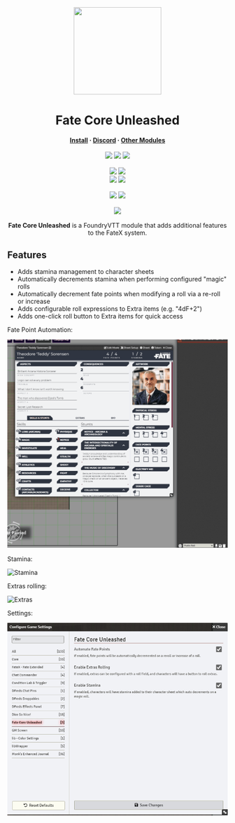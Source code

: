 <div align="center">
  <img src="https://i.imgur.com/gOZy3Jf.png" width="200" height="200"/>
</div>
<h1 align="center">Fate Core Unleashed</h1>

<h4 align="center">
  <a href="https://foundryvtt.com/packages/fate-core-unleashed">Install</a>
  ·
  <a href="https://discord.gg/Wq8AEV9bWb">Discord</a>
  ·
  <a href="https://dfreds-modules.com">Other Modules</a>
</h4>

<p align="center">
    <a href="https://github.com/DFreds/fate-core-unleashed/pulse"><img src="https://img.shields.io/github/last-commit/DFreds/fate-core-unleashed?style=for-the-badge&logo=github&color=7dc4e4&logoColor=D9E0EE&labelColor=302D41"/></a>
    <a href="https://github.com/DFreds/fate-core-unleashed/releases/latest"><img src="https://img.shields.io/github/v/release/DFreds/fate-core-unleashed?style=for-the-badge&logo=gitbook&color=8bd5ca&logoColor=D9E0EE&labelColor=302D41"/></a>
    <a href="https://github.com/DFreds/fate-core-unleashed/stargazers"><img src="https://img.shields.io/github/stars/DFreds/fate-core-unleashed?style=for-the-badge&logo=apachespark&color=eed49f&logoColor=D9E0EE&labelColor=302D41"/></a>
    <br/>
    <br/>
    <img src="https://img.shields.io/badge/dynamic/json.svg?url=https://raw.githubusercontent.com/DFreds/fate-core-unleashed/main/static/module.json&label=Foundry%20Version&query=$.compatibility.verified&colorB=fe6a1f&style=for-the-badge&logo=foundryvirtualtabletop">
    <a href="https://forge-vtt.com/bazaar#package=fate-core-unleashed"><img src="https://img.shields.io/badge/dynamic/json?label=Forge%20Installs&query=package.installs&suffix=%25&url=https://forge-vtt.com/api/bazaar/package/fate-core-unleashed&colorB=68a74f&style=for-the-badge&logo=condaforge"/></a>
    <br/>
    <img src="https://img.shields.io/github/downloads/DFreds/fate-core-unleashed/latest/fate-core-unleashed.zip?color=2b82fc&label=LATEST%20DOWNLOADS&style=for-the-badge">
    <img src="https://img.shields.io/github/downloads/DFreds/fate-core-unleashed/total?color=2b82fc&label=TOTAL%20DOWNLOADS&style=for-the-badge">
    <br/>
    <br/>
    <a href="https://www.patreon.com/dfreds"><img src="https://img.shields.io/badge/-Patreon-%23f96854?style=for-the-badge&logo=patreon"/></a>
    <a href="https://www.buymeacoffee.com/dfreds"><img src="https://img.shields.io/badge/-Buy%20Me%20A%20Coffee-%23ff813f?style=for-the-badge&logo=buymeacoffee"/></a>
    <br/>
    <br/>
    <a href="https://discord.gg/Wq8AEV9bWb"><img src="https://img.shields.io/discord/1200171647022403664?style=for-the-badge&logo=discord&label=Discord&labelColor=%231c1e1f&color=%235865f2&link=https%3A%2F%2Fdiscord.gg%2FWq8AEV9bWb"/></a>
</p>

<p align="center">
    <b>Fate Core Unleashed</b> is a FoundryVTT module that adds additional
    features to the FateX system.
</p>

## Features

- Adds stamina management to character sheets
- Automatically decrements stamina when performing configured "magic" rolls
- Automatically decrement fate points when modifying a roll via a re-roll or increase
- Adds configurable roll expressions to Extra items (e.g. "4dF+2")
- Adds one-click roll button to Extra items for quick access

Fate Point Automation:

![Fate Point Automation](./docs/fate-point-demo.gif)

Stamina:

![Stamina](./docs/stamina-demo.gif)

Extras rolling:

![Extras](./docs/extra-demo.gif)

Settings:

![Settings](./docs/settings.png)
